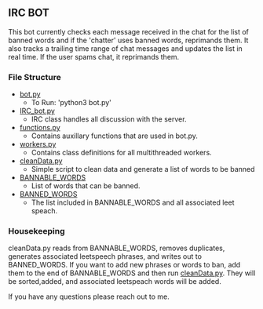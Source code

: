 ## IRC BOT

This bot currently checks each message received in the chat for the list of banned words and if the 'chatter' uses banned words, reprimands them. It also tracks a trailing time range of chat messages and updates the list in real time. If the user spams chat, it reprimands them.


### File Structure
* [bot.py](./bot.py)
  * To Run: 'python3 bot.py'
* [IRC_bot.py](./IRC_bot.py)
  * IRC class handles all discussion with the server.
* [functions.py](./functions.py)
  * Contains auxillary functions that are used in bot.py.
* [workers.py](./workers.py)
  * Contains class definitions for all multithreaded workers.
* [cleanData.py](./cleanData.py)
   * Simple script to clean data and generate a list of words to be banned
* [BANNABLE_WORDS](./BANNABLE_WORDS)
  * List of words that can be banned.
* [BANNED_WORDS](./BANNED_WORDS)
  * The list included in BANNABLE_WORDS and all associated leet speach.

### Housekeeping
cleanData.py reads from BANNABLE_WORDS, removes duplicates, generates associated leetspeech phrases,
and writes out to BANNED_WORDS. If you want to add new phrases or words to ban, add them to the end of BANNABLE_WORDS
and then run [cleanData.py](./cleanData.py). They will be sorted,added, and associated leetspeach words will be added.

If you have any questions please reach out to me.
